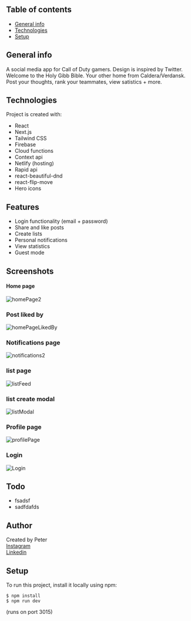 ## Table of contents

- [General info](#general-info)
- [Technologies](#technologies)
- [Setup](#setup)

## General info

A social media app for Call of Duty gamers. Design is inspired by Twitter. Welcome to the Holy Gibb Bible. Your other home from Caldera/Verdansk. Post your thoughts, rank your teammates, view satistics + more.

## Technologies

Project is created with:

- React
- Next.js
- Tailwind CSS
- Firebase
- Cloud functions
- Context api
- Netlify (hosting)
- Rapid api
- react-beautiful-dnd
- react-flip-move
- Hero icons

## Features

- Login functionality (email + password)
- Share and like posts
- Create lists
- Personal notifications
- View statistics
- Guest mode

## Screenshots
#### Home page 
 ![homePage2](https://user-images.githubusercontent.com/17027312/149800663-da7124f9-9f11-446e-8c0d-219730833194.png)
### Post liked by
![homePageLikedBy](https://user-images.githubusercontent.com/17027312/149800415-410053eb-1135-49a0-8010-be5257dfea51.png)
### Notifications page
 ![notifications2](https://user-images.githubusercontent.com/17027312/149800306-d8baba0c-75ba-4e3a-aedc-14570370f021.png)
### list page
![listFeed](https://user-images.githubusercontent.com/17027312/149798508-436ecd70-864a-4d61-b1e8-f2f12609c55e.png)
### list create modal
![listModal](https://user-images.githubusercontent.com/17027312/149798554-e7d69d5b-28d2-48d0-910f-45c89f8121d9.png)
### Profile page 
![profilePage](https://user-images.githubusercontent.com/17027312/149798830-cdac6ec5-45d9-4529-8d87-b9edb749ba56.png)
### Login
![Login](https://user-images.githubusercontent.com/17027312/149799045-389013ad-e0c5-44d4-aee3-76dd0ca1651f.png)



## Todo

- fsadsf
- sadfdafds

## Author

Created by Peter<br />
[Instagram](https://www.instagram.com/petee_10/)<br />
[Linkedin](https://www.linkedin.com/in/peter-eriksson-13b8b1120/)

## Setup

To run this project, install it locally using npm:

```
$ npm install
$ npm run dev
```

(runs on port 3015)
